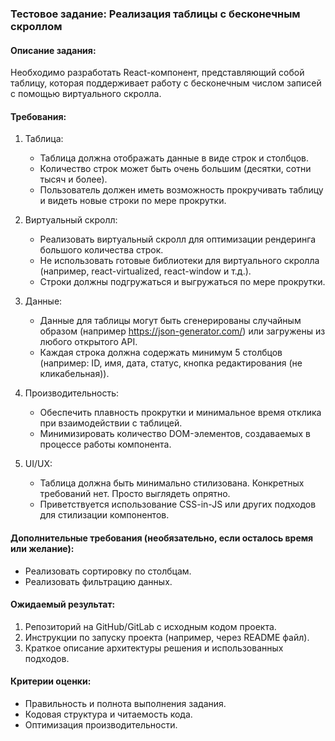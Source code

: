 ### Тестовое задание: Реализация таблицы с бесконечным скроллом

#### Описание задания:

Необходимо разработать React-компонент, представляющий собой таблицу, которая поддерживает работу с бесконечным числом записей с помощью виртуального скролла.

#### Требования:

1. Таблица:

   - Таблица должна отображать данные в виде строк и столбцов.
   - Количество строк может быть очень большим (десятки, сотни тысяч и более).
   - Пользователь должен иметь возможность прокручивать таблицу и видеть новые строки по мере прокрутки.

2. Виртуальный скролл:

   - Реализовать виртуальный скролл для оптимизации рендеринга большого количества строк.
   - Не использовать готовые библиотеки для виртуального скролла (например, react-virtualized, react-window и т.д.).
   - Строки должны подгружаться и выгружаться по мере прокрутки.

3. Данные:

   - Данные для таблицы могут быть сгенерированы случайным образом (например https://json-generator.com/) или загружены из любого открытого API.
   - Каждая строка должна содержать минимум 5 столбцов (например: ID, имя, дата, статус, кнопка редактирования (не кликабельная)).

4. Производительность:

   - Обеспечить плавность прокрутки и минимальное время отклика при взаимодействии с таблицей.
   - Минимизировать количество DOM-элементов, создаваемых в процессе работы компонента.

5. UI/UX:
   - Таблица должна быть минимально стилизована. Конкретных требований нет. Просто выглядеть опрятно.
   - Приветствуется использование CSS-in-JS или других подходов для стилизации компонентов.

#### Дополнительные требования (необязательно, если осталось время или желание):

- Реализовать сортировку по столбцам.
- Реализовать фильтрацию данных.

#### Ожидаемый результат:

1. Репозиторий на GitHub/GitLab с исходным кодом проекта.
2. Инструкции по запуску проекта (например, через README файл).
3. Краткое описание архитектуры решения и использованных подходов.

#### Критерии оценки:

- Правильность и полнота выполнения задания.
- Кодовая структура и читаемость кода.
- Оптимизация производительности.
